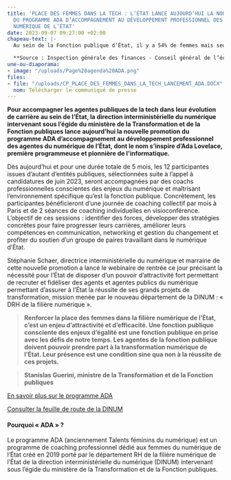 ```yaml
---
title: 'PLACE DES FEMMES DANS LA TECH : L’ÉTAT LANCE AUJOURD’HUI LA NOUVELLE PROMOTION
  DU PROGRAMME ADA D’ACCOMPAGNEMENT AU DÉVELOPPEMENT PROFESSIONNEL DES AGENTES DU
  NUMÉRIQUE DE L’ÉTAT'
date: 2023-09-07 09:27:00 +02:00
chapeau-text: |-
  Au sein de la Fonction publique d’État, il y a 54% de femmes mais seulement 25% dans les effectifs du numérique public* ; seuls 32% des postes d’encadrement supérieur et dirigeant sont occupés par des femmes alors que 67% des cadres sont des femmes**.

  **Source : Inspection générale des finances - Conseil général de l’économie. **Source : DGAFP.*
une-ou-diaporama:
- image: "/uploads/Page%20agenda%20ADA.png"
files:
- file: "/uploads/CP_PLACE_DES_FEMMES_DANS_LA_TECH_LANCEMENT_ADA.DOCX"
  nom: Télécharger le communiqué de presse
---
```


**Pour accompagner les agentes publiques de la tech dans leur évolution de carrière au sein de l’État, la direction interministérielle du numérique intervenant sous l’égide du ministère de la Transformation et de la Fonction publiques lance aujourd’hui la nouvelle promotion du programme ADA d’accompagnement au développement professionnel des agentes du numérique de l’État, dont le nom s’inspire d’Ada Lovelace, première programmeuse et pionnière de l'informatique.**

Dès aujourd’hui et pour une durée totale de 5 mois, les 12 participantes issues d’autant d’entités publiques, sélectionnées suite à l’appel à candidatures de juin 2023, seront accompagnées par des coachs professionnelles conscientes des enjeux du numérique et maîtrisant l’environnement spécifique qu’est la fonction publique. Concrètement, les participantes bénéficieront d’une journée de coaching collectif par mois à Paris et de 2 séances de coaching individuelles en visioconférence. L’objectif de ces sessions : identifier des forces, développer des stratégies concrètes pour faire progresser leurs carrières, améliorer leurs compétences en communication, networking et gestion du changement et profiter du soutien d’un groupe de paires travaillant dans le numérique d’État.

Stéphanie Schaer, directrice interministérielle du numérique et marraine de cette nouvelle promotion a lancé le webinaire de rentrée ce jour précisant la nécessité pour l’État de disposer d’un pouvoir d’attractivité fort permettant de recruter et fidéliser des agents et agentes publics du numérique permettant d’assurer à l’État la réussite de ses grands projets de transformation, mission menée par le nouveau département de la DINUM : « DRH de la filière numérique ».

<blockquote class="citation"><p><b>Renforcer la place des femmes dans la filière numérique de l’État, c’est un enjeu d’attractivité et d’efficacité. Une fonction publique consciente des enjeux d’égalité est une fonction publique en prise avec les défis de notre temps. Les agentes de la fonction publique doivent pouvoir prendre part à la transformation numérique de l’État. Leur présence est une condition sine qua non à la réussite de ces projets.</b></p> </blockquote>
<blockquote class="auteur-citation"> <p><strong>Stanislas Guerini, ministre de la Transformation et de la Fonction publiques</strong></p> </blockquote>

<p><a href="www.numerique.gouv.fr/services/ada/" title="En savoir plus sur le programme ADA - Lien externe">En savoir plus sur le programme ADA</a></p>
<p><a href="https://www.numerique.gouv.fr/dinum/" title="Consulter la feuille de route de la DINUM - Lien externe">Consulter la feuille de route de la DINUM</a></p>


<div class="noir encadre"><h4>Pourquoi « ADA » ?</h4> 
<p>Le programme ADA (anciennement Talents féminins du numérique) est un programme de coaching professionnel dédié aux femmes du numérique de l’État créé en 2019 porté par le département RH de la filière numérique de l’État de la direction interministérielle du numérique (DINUM) intervenant sous l’égide du ministère de la Transformation et de la Fonction publiques.
</p></div>

